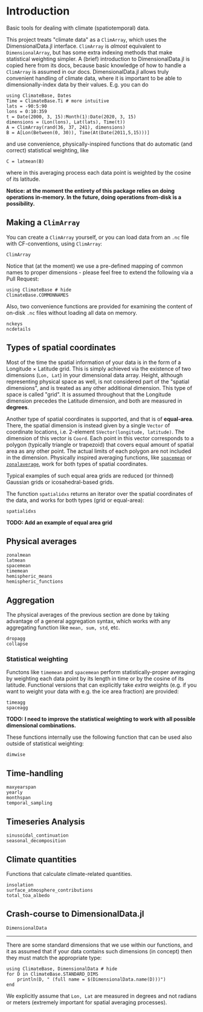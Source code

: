 # Introduction
Basic tools for dealing with climate (spatiotemporal) data.

This project treats "climate data" as a `ClimArray`, which uses the DimensionalData.jl interface.
`ClimArray` is *almost* equivalent to `DimensionalArray`, but has some extra indexing methods that make statistical weighting simpler.
A (brief) introduction to DimensionalData.jl is copied here from its docs, because basic knowledge of how to handle a `ClimArray` is assumed in our docs.
DimensionalData.jl allows truly convenient handling of climate data, where it is important to be able to dimensionally-index data by their values. E.g. you can do
```@example main
using ClimateBase, Dates
Time = ClimateBase.Ti # more intuitive
lats = -90:5:90
lons = 0:10:359
t = Date(2000, 3, 15):Month(1):Date(2020, 3, 15)
dimensions = (Lon(lons), Lat(lats), Time(t))
A = ClimArray(rand(36, 37, 241), dimensions)
B = A[Lon(Between(0, 30)), Time(At(Date(2011,5,15)))]
```
and use convenience, physically-inspired functions that do automatic (and correct) statistical weighting, like
```@example main
C = latmean(B)
```
where in this averaging process each data point is weighted by the cosine of its latitude.

**Notice: at the moment the entirety of this package relies on doing operations in-memory. In the future, doing operations from-disk is a possibility.**

## Making a `ClimArray`
You can create a `ClimArray` yourself, or you can load data from an `.nc` file with CF-conventions, using `ClimArray`:
```@docs
ClimArray
```

Notice that (at the moment) we use a pre-defined mapping of common names to proper dimensions - please feel free to extend the following via a Pull Request:
```@example main
using ClimateBase # hide
ClimateBase.COMMONNAMES
```

Also, two convenience functions are provided for examining the content of on-disk `.nc` files without loading all data on memory.
```@docs
nckeys
ncdetails
```


## Types of spatial coordinates
Most of the time the spatial information of your data is in the form of a Longitude × Latitude grid. This is simply achieved via the existence of two dimensions (`Lon, Lat`) in your dimensional data array. Height, although representing physical space as well, is not considered part of the "spatial dimensions", and is treated as any other additional dimension.
This type of space is called "grid". It is assumed throughout that the Longitude dimension precedes the Latitude dimension, and both are measured in **degrees**.

Another type of spatial coordinates is supported, and that is of **equal-area**.
There, the spatial dimension is instead given by a single `Vector` of coordinate locations, i.e. 2-element `SVector(longitude, latitude)`. The dimension of this vector is `Coord`.
Each point in this vector corresponds to a polygon (typically triangle or trapezoid) that covers equal amount of spatial area as any other point.
The actual limits of each polygon are not included in the dimension.
Physically inspired averaging functions, like [`spacemean`](@ref) or [`zonalaverage`](@ref), work for both types of spatial coordinates.

Typical examples of such equal area grids are reduced (or thinned) Gaussian grids or icosahedral-based grids.

The function `spatialidxs` returns an iterator over the spatial coordinates of the data, and works for both types (grid or equal-area):
```@docs
spatialidxs
```

**TODO: Add an example of equal area grid**

## Physical averages
```@docs
zonalmean
latmean
spacemean
timemean
hemispheric_means
hemispheric_functions
```

## Aggregation
The physical averages of the previous section are done by taking advantage of a general aggregation syntax, which works with any aggregating function like `mean, sum, std`, etc.
```@docs
dropagg
collapse
```

### Statistical weighting
Functons like `timemean` and `spacemean` perform statistically-proper averaging by weighting each data point by its length in time or by the cosine of its latitude.
Functional versions that can explicitly take *extra* weights (e.g. if you want to weight your data with e.g. the ice area fraction) are provided:
```@docs
timeagg
spaceagg
```
**TODO: I need to improve the statistical weighting to work with all possible dimensional combinations.**

These functions internally use the following function that can be used also outside of statistical weighting:
```@docs
dimwise
```


## Time-handling
```@docs
maxyearspan
yearly
monthspan
temporal_sampling
```

## Timeseries Analysis
```@docs
sinusoidal_continuation
seasonal_decomposition
```

## Climate quantities
Functions that calculate climate-related quantities.
```@docs
insolation
surface_atmosphere_contributions
total_toa_albedo
```

## Crash-course to DimensionalData.jl
```@docs
DimensionalData
```

---

There are some standard dimensions that we use within our functions, and it as assumed that if your data contains such dimensions (in concept) then they must match the appropriate type:
```@example
using ClimateBase, DimensionalData # hide
for D in ClimateBase.STANDARD_DIMS
    println(D, " (full name = $(DimensionalData.name(D)))")
end
```
We explicitly assume that `Lon, Lat` are measured in degrees and not radians or meters (extremely important for spatial averaging processes).
